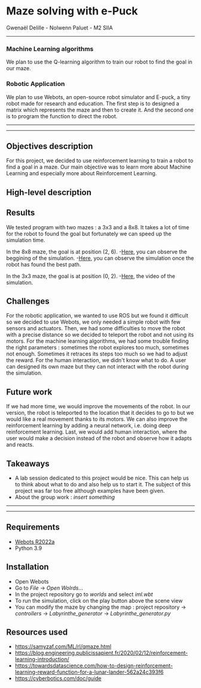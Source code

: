 # Maze solving with e-Puck

Gwenaël Delille - Nolwenn Paluet - M2 SIIA
***
### Machine Learning algorithms
We plan to use the Q-learning algorithm to train our robot to find the goal in our maze.

### Robotic Application
We plan to use Webots, an open-source robot simulator and E-puck, a tiny robot made for research and education. 
The first step is to designed a matrix which represents the maze and then to create it. And the second one is to program the function to direct the robot.

***
***
## Objectives description
For this project, we decided to use reinforcement learning to train a robot to find a goal in a maze. Our main objective was to learn more about Machine Learning and especially more about Reinforcement Learning.

## High-level description


## Results 
We tested program with two mazes : a 3x3 and a 8x8. It takes a lot of time for the robot to found the goal but fortunately we can speed up the simulation time.

In the 8x8 maze, the goal is at position (2, 6).
-[Here](https://drive.google.com/file/d/1yFsZX92hPTwopLn47fQF8B3Z4vM2EjSW/view?usp=sharing), you can observe the beggining of the simulation.
-[Here](https://drive.google.com/file/d/16_QhFwZmLGX2QW8OcrxxOORnK6ro7d3o/view?usp=sharing), you can observe the simulation once the robot has found the best path.

In the 3x3 maze, the goal is at position (0, 2).
-[Here](https://drive.google.com/file/d/1e6Re5GzfiHdBouwmHn9sDVmYKUPmo5Mk/view?usp=sharing), the video of the simulation.

## Challenges

For the robotic application, we wanted to use ROS but we found it difficult so we decided to use Webots, we only needed a simple robot with few sensors and actuators. 
Then, we had some difficulties to move the robot with a precise distance so we decided to teleport the robot and not using its motors.
For the machine learning algorithms, we had some trouble finding the right parameters : sometimes the robot explores too much, sometimes not enough. Sometimes it retraces its steps too much so we had to adjust the reward.
For the human interaction, we didn't know what to do. A user can designed its own maze but they can not interact with the robot during the simulation.

## Future work
If we had more time, we would improve the movements of the robot. In our version, the robot is teleported to the location that it decides to go to but we would like a real movement thanks to its motors. 
We can also improve the reinforcement learning by adding a neural network, i.e. doing deep reinforcement learning.
Last, we would add human interaction, where the user would make a decision instead of the robot and observe how it adapts and reacts.

## Takeaways
- A lab session dedicated to this project would be nice. This can help us to think about what to do and also help us to start it. The subject of this project was far too free although examples have been given.
- About the group work : *insert something*
***
***
## Requirements
- [Webots R2022a](https://github.com/cyberbotics/webots/releases/tag/R2022a)
- Python 3.9

## Installation

- Open Webots
- Go to *File* -> *Open Wolrds...*
- In the project repository go to *worlds* and select *iml.wbt*
- To run the simulation, click on the play button above the scene view
- You can modify the maze by changing the map : project repository -> *controllers* -> *Labyrinthe_generator* -> *Labyrinthe_generator.py*

## Resources used

 - https://samyzaf.com/ML/rl/qmaze.html 
 - https://blog.engineering.publicissapient.fr/2020/02/12/reinforcement-learning-introduction/
 - https://towardsdatascience.com/how-to-design-reinforcement-learning-reward-function-for-a-lunar-lander-562a24c393f6
 - https://cyberbotics.com/doc/guide
